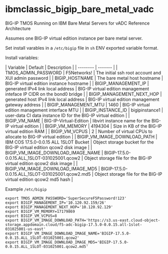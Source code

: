 # ibmclassic_bigip_bare_metal_vadc
BIG-IP TMOS Running on IBM Bare Metal Servers for vADC Reference Architecture

Assumes one BIG-IP virtual edition instance per bare metal server.

Set install varables in a `/etc/bigip` file in `sh` ENV exported variable format.

Install variables:

| Variable    | Default | Description |
| -------- | ------- |
| TMOS_ADMIN_PASSWORD  | F5Networks! | The initial ssh root account and XUI admin password |
| BIGIP_HOSTNAME | The bare metal host hostname | BIG-IP virtual edition instance hostname |
| BIGIP_MANAGEMENT_IP | generated IPv4 link local address | BIG-IP virtual edition management inteface IP CIDR on the bond0 bridge |
| BIGIP_MANAGEMENT_NEXT_HOP | generated host IPv4 link local address | BIG-IP virtual edition management gateway address |
| BIGIP_MANAGEMENT_MTU | 1460 | BIG-IP virtual edition management interface MTU |
| BIGIP_INSTANCE_ID | bigipinstance1 | user-data CI data instance ID for the BIG-IP virtual edition |
| BIGIP_VM_NAME | BIG-IP-Virtual-Edition | libvirt instance name for the BIG-IP virtual edition |
| BIGIP_VM_MEMORY | 4194304 | Size in KB of the BIG-IP virtual edition RAM |
| BIGIP_VM_VCPUS | 2 | Number of virtual CPUs to allocate to BIG-IP virtual edition |
| BIGIP_VM_IMAGE_DOWNLOAD_PATH | IBM COS 17.5.0-0.0.15 ALL 1SLOT Bucket | Object storage bucket for the BIG-IP virtual edition qcow2 disk image |
| BIGIP_VM_IMAGE_DOWNLOAD_IMAGE_NAME | BIGIP-17.5.0-0.0.15.ALL_1SLOT-031025001.qcow2 | Object storage file for the BIG-IP virtual edition qcow2 disk image |
| BIGIP_VM_IMAGE_DOWNLOAD_IMAGE_MD5 | BIGIP-17.5.0-0.0.15.ALL_1SLOT-031025001.qcow2.md5 | Object storage file for the BIG-IP virtual edition qcow2 md5 hash |

Example `/etc/bigip`

```
export TMOS_ADMIN_PASSWORD='SuperSecureF5Password!123'
export BIGIP_MANAGEMENT_IP='10.120.92.159/26'
export BIGIP_MANAGEMENT_NEXT_HOP='10.120.92.129'
export BIGIP_VM_MEMORY=17179869
export BIGIP_VM_VCPUS=8
export BIGIP_VM_IMAGE_DOWNLOAD_PATH='https://s3.us-east.cloud-object-storage.appdomain.cloud/f5-adc-bigip-17.5.0-0.0.15.all-1slot-031025001-us-east'
export BIGIP_VM_IMAGE_DOWNLOAD_IMAGE_NAME='BIGIP-17.5.0-0.0.15.ALL_1SLOT-031025001.qcow2'
export BIGIP_VM_IMAGE_DOWNLOAD_IMAGE_MD5='BIGIP-17.5.0-0.0.15.ALL_1SLOT-031025001.qcow2.md5'
```